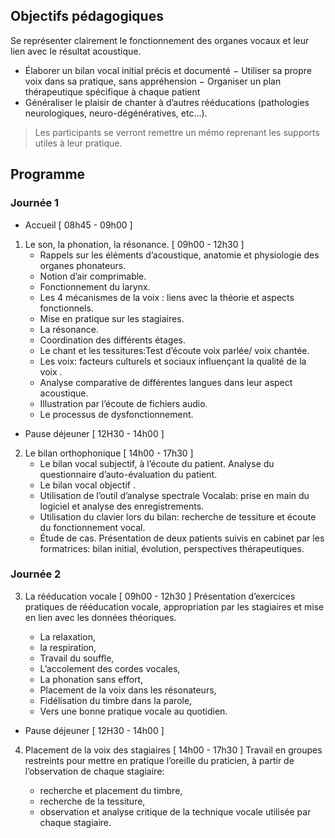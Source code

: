 ﻿---
titre: Le bilan et la rééducation vocale-Niveau 1
sous-titre:  le timbre en question
axe: formation
layout: post.html
ville: Pontivy
departement: 56
animation:
    - Kristell Bourdin, orthophoniste
    - Natacha Roginski, orthophoniste
date: 
    - 2016-04-11
    - 2016-04-12
dateAffichage: 11-12 mars 2016
organisateur: organisateur-kb
financement:
    - dpc
    - horsDpc
    - salarie
# infos pour les contrats de formation (pdf)
tarif-adherent-salarie: 300
tarif-non-adherent-salarie: 350
tarif-adherent-liberal: 250
tarif-non-adherent-liberal: 300
ogdpc-reference: 32621500013 session 1
duree: 2 jours en présentiel avec le formateur
datePdf: vendredi 11 et samedi 12 mars 2016
horaire: 9h à 17h30 (repas inclus)
lieu: Auberge de jeunesse - 5 rue de Kerbriant - 29000 Brest
effectif: 20
# photos de suite au déroulement de la formation
photos:
    - 01-formation.jpg
    - 02-formation.jpg
    - 03-formation.jpg
    - 04-formation.jpg          
---

## Objectifs pédagogiques

Se représenter clairement le fonctionnement des organes vocaux et leur lien avec le résultat acoustique.

- Élaborer un bilan vocal initial précis et documenté 
− Utiliser sa propre voix dans sa pratique, sans appréhension 
− Organiser un plan thérapeutique spécifique à chaque patient
- Généraliser le plaisir de chanter à d’autres rééducations
(pathologies neurologiques, neuro-dégénératives, etc…).

> Les participants se verront remettre un mémo reprenant les supports utiles à leur pratique.

## Programme

### Journée 1

- Accueil [ 08h45 - 09h00 ] 
1. Le son, la phonation, la résonance. [ 09h00 - 12h30 ]
    - Rappels sur les éléments d’acoustique, anatomie et physiologie des organes phonateurs. 
    - Notion d’air comprimable. 
    - Fonctionnement du larynx.
    - Les 4 mécanismes de la voix : liens avec la théorie et aspects fonctionnels. 
    - Mise en pratique sur les stagiaires. 
    - La résonance.
    - Coordination des différents étages. 
    - Le chant et les tessitures:Test d’écoute voix parlée/ voix chantée. 
    - Les voix: facteurs culturels et sociaux influençant la qualité de la voix . 
    - Analyse comparative de différentes langues dans leur aspect acoustique. 
    - Illustration par l’écoute de fichiers audio. 
    - Le processus de dysfonctionnement.
    

- Pause déjeuner [ 12H30 - 14h00 ]

2. Le bilan orthophonique [ 14h00 - 17h30 ]
    - Le bilan vocal subjectif, à l’écoute du patient.
Analyse du questionnaire d’auto-évaluation du patient. 
    - Le bilan vocal objectif . 
    - Utilisation de l’outil d’analyse spectrale Vocalab: prise en main du logiciel et
analyse des enregistrements. 
    - Utilisation du clavier lors du bilan: recherche de tessiture et écoute du fonctionnement
vocal.
    - Étude de cas.
Présentation de deux patients suivis en cabinet par les formatrices: bilan initial, évolution, perspectives
thérapeutiques. 



### Journée 2

3. La rééducation vocale [ 09h00 - 12h30 ]
Présentation d’exercices pratiques de rééducation vocale, appropriation par les stagiaires et mise
en lien avec les données théoriques. 

    - La relaxation,
    - la respiration,
    - Travail du souffle,
    - L’accolement des cordes vocales,
    - La phonation sans effort,
    - Placement de la voix dans les résonateurs,
    - Fidélisation du timbre dans la parole,
    - Vers une bonne pratique vocale au quotidien. 

- Pause déjeuner [ 12H30 - 14h00 ]

4. Placement de la voix des stagiaires [ 14h00 - 17h30 ]
Travail en groupes restreints pour mettre en pratique l’oreille du praticien, à partir de
l’observation de chaque stagiaire: 

    - recherche et placement du timbre,
    - recherche de la tessiture,
    - observation et analyse critique de la technique vocale utilisée par chaque
stagiaire.   